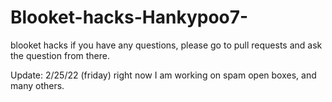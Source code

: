 # Blooket-hacks-Hankypoo7-
blooket hacks
if you have any questions, please go to pull requests and ask the question from there.

Update: 2/25/22 (friday) 
right now I am working on spam open boxes, and many others.
